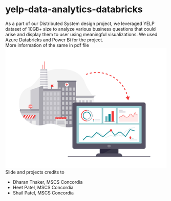 # yelp-data-analytics-databricks
As a part of our Distributed System design project, we leveraged YELP dataset of 10GB+ size to analyze various business questions that could arise and display them to user using meaningful visualizations.
We used Azure Databricks and Power Bi for the project.  
More information of the same in pdf file  
![Yelp Data](https://raw.githubusercontent.com/bhargavyagnik/yelp-data-analytics-databricks/main/yelp_data.jpg)
Slide and projects credits to
- Dharan Thaker, MSCS Concordia
- Heet Patel, MSCS Concordia
- Shail Patel, MSCS Concordia
